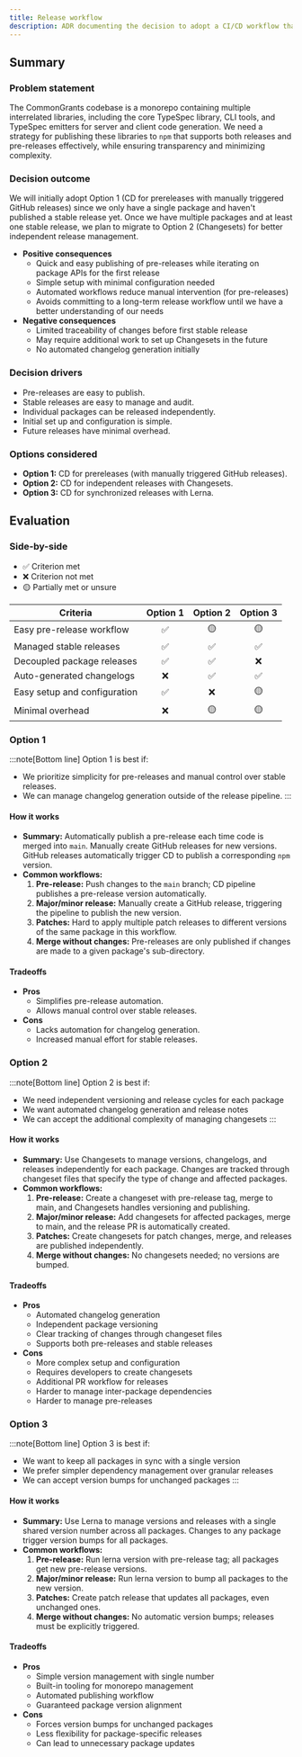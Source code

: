 ```yaml
---
title: Release workflow
description: ADR documenting the decision to adopt a CI/CD workflow that prioritizes pre-releases initially, and then stable releases using Changesets.
---
```


## Summary

### Problem statement

The CommonGrants codebase is a monorepo containing multiple interrelated libraries, including the core TypeSpec library, CLI tools, and TypeSpec emitters for server and client code generation. We need a strategy for publishing these libraries to `npm` that supports both releases and pre-releases effectively, while ensuring transparency and minimizing complexity.

### Decision outcome

We will initially adopt Option 1 (CD for prereleases with manually triggered GitHub releases) since we only have a single package and haven't published a stable release yet. Once we have multiple packages and at least one stable release, we plan to migrate to Option 2 (Changesets) for better independent release management.

- **Positive consequences**
  - Quick and easy publishing of pre-releases while iterating on package APIs for the first release
  - Simple setup with minimal configuration needed
  - Automated workflows reduce manual intervention (for pre-releases)
  - Avoids committing to a long-term release workflow until we have a better understanding of our needs
- **Negative consequences**
  - Limited traceability of changes before first stable release
  - May require additional work to set up Changesets in the future
  - No automated changelog generation initially

### Decision drivers

- Pre-releases are easy to publish.
- Stable releases are easy to manage and audit.
- Individual packages can be released independently.
- Initial set up and configuration is simple.
- Future releases have minimal overhead.

### Options considered

- **Option 1:** CD for prereleases (with manually triggered GitHub releases).
- **Option 2:** CD for independent releases with Changesets.
- **Option 3:** CD for synchronized releases with Lerna.

## Evaluation

### Side-by-side

- ✅ Criterion met
- ❌ Criterion not met
- 🟡 Partially met or unsure

| Criteria                     | Option 1 | Option 2 | Option 3 |
| ---------------------------- | :------: | :------: | :------: |
| Easy pre-release workflow    |    ✅    |   🟡    |   🟡    |
| Managed stable releases      |    ✅    |    ✅    |    ✅    |
| Decoupled package releases   |    ✅    |    ✅    |    ❌    |
| Auto-generated changelogs    |    ❌    |    ✅    |    ✅    |
| Easy setup and configuration |    ✅    |    ❌    |   🟡    |
| Minimal overhead             |    ❌    |   🟡    |   🟡    |

### Option 1

:::note[Bottom line]
Option 1 is best if:

- We prioritize simplicity for pre-releases and manual control over stable releases.
- We can manage changelog generation outside of the release pipeline.
  :::

#### How it works

- **Summary:** Automatically publish a pre-release each time code is merged into `main`. Manually create GitHub releases for new versions. GitHub releases automatically trigger CD to publish a corresponding `npm` version.
- **Common workflows:**
  1. **Pre-release:** Push changes to the `main` branch; CD pipeline publishes a pre-release version automatically.
  2. **Major/minor release:** Manually create a GitHub release, triggering the pipeline to publish the new version.
  3. **Patches:** Hard to apply multiple patch releases to different versions of the same package in this workflow.
  4. **Merge without changes:** Pre-releases are only published if changes are made to a given package's sub-directory.

#### Tradeoffs

- **Pros**
  - Simplifies pre-release automation.
  - Allows manual control over stable releases.
- **Cons**
  - Lacks automation for changelog generation.
  - Increased manual effort for stable releases.

### Option 2

:::note[Bottom line]
Option 2 is best if:

- We need independent versioning and release cycles for each package
- We want automated changelog generation and release notes
- We can accept the additional complexity of managing changesets
  :::

#### How it works

- **Summary:** Use Changesets to manage versions, changelogs, and releases independently for each package. Changes are tracked through changeset files that specify the type of change and affected packages.
- **Common workflows:**
  1. **Pre-release:** Create a changeset with pre-release tag, merge to main, and Changesets handles versioning and publishing.
  2. **Major/minor release:** Add changesets for affected packages, merge to main, and the release PR is automatically created.
  3. **Patches:** Create changesets for patch changes, merge, and releases are published independently.
  4. **Merge without changes:** No changesets needed; no versions are bumped.

#### Tradeoffs

- **Pros**
  - Automated changelog generation
  - Independent package versioning
  - Clear tracking of changes through changeset files
  - Supports both pre-releases and stable releases
- **Cons**
  - More complex setup and configuration
  - Requires developers to create changesets
  - Additional PR workflow for releases
  - Harder to manage inter-package dependencies
  - Harder to manage pre-releases

### Option 3

:::note[Bottom line]
Option 3 is best if:

- We want to keep all packages in sync with a single version
- We prefer simpler dependency management over granular releases
- We can accept version bumps for unchanged packages
  :::

#### How it works

- **Summary:** Use Lerna to manage versions and releases with a single shared version number across all packages. Changes to any package trigger version bumps for all packages.
- **Common workflows:**
  1. **Pre-release:** Run lerna version with pre-release tag; all packages get new pre-release versions.
  2. **Major/minor release:** Run lerna version to bump all packages to the new version.
  3. **Patches:** Create patch release that updates all packages, even unchanged ones.
  4. **Merge without changes:** No automatic version bumps; releases must be explicitly triggered.

#### Tradeoffs

- **Pros**
  - Simple version management with single number
  - Built-in tooling for monorepo management
  - Automated publishing workflow
  - Guaranteed package version alignment
- **Cons**
  - Forces version bumps for unchanged packages
  - Less flexibility for package-specific releases
  - Can lead to unnecessary package updates
